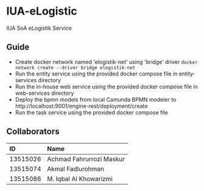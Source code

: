 # IUA-eLogistic
IUA SoA eLogistik Service 

## Guide

- Create docker network named 'elogistik-net' using 'bridge' driver
``docker network create --driver bridge elogistik-net`` 
- Run the entity service using the provided docker compose file in entity-services directory
- Run the in-house web service using the provided docker compose file in web-services directory
- Deploy the bpmn models from local Camunda BPMN modeler to http://localhost:9001/engine-rest/deployment/create
- Run the task service using the provided docker compose file

## Collaborators

|ID|Name|
|:--|:--|
|13515026|Achmad Fahrurrozi Maskur|
|13515074|Akmal Fadlurohman|
|13515086|M. Iqbal Al Khowarizmi|